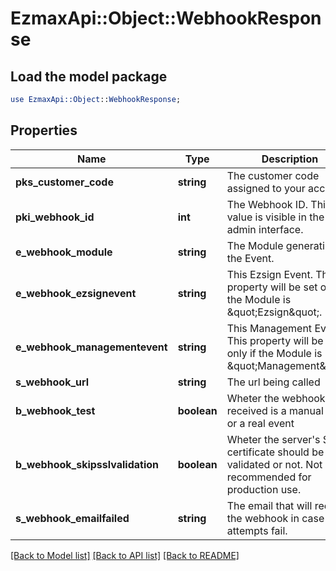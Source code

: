 # EzmaxApi::Object::WebhookResponse

## Load the model package
```perl
use EzmaxApi::Object::WebhookResponse;
```

## Properties
Name | Type | Description | Notes
------------ | ------------- | ------------- | -------------
**pks_customer_code** | **string** | The customer code assigned to your account | 
**pki_webhook_id** | **int** | The Webhook ID. This value is visible in the admin interface. | 
**e_webhook_module** | **string** | The Module generating the Event. | 
**e_webhook_ezsignevent** | **string** | This Ezsign Event. This property will be set only if the Module is \&quot;Ezsign\&quot;. | [optional] 
**e_webhook_managementevent** | **string** | This Management Event. This property will be set only if the Module is \&quot;Management\&quot;. | [optional] 
**s_webhook_url** | **string** | The url being called | 
**b_webhook_test** | **boolean** | Wheter the webhook received is a manual test or a real event | 
**b_webhook_skipsslvalidation** | **boolean** | Wheter the server&#39;s SSL certificate should be validated or not. Not recommended for production use. | 
**s_webhook_emailfailed** | **string** | The email that will receive the webhook in case all attempts fail. | 

[[Back to Model list]](../README.md#documentation-for-models) [[Back to API list]](../README.md#documentation-for-api-endpoints) [[Back to README]](../README.md)


